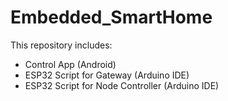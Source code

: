 # Embedded_SmartHome

This repository includes:
- Control App (Android)
- ESP32 Script for Gateway (Arduino IDE)
- ESP32 Script for Node Controller (Arduino IDE)
